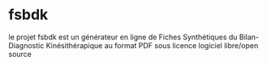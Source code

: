 # fsbdk
le projet fsbdk est un générateur en ligne de Fiches Synthétiques du Bilan-Diagnostic Kinésithérapique au format PDF sous licence logiciel libre/open source
